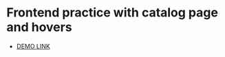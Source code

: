 # Frontend practice with catalog page and hovers

- [DEMO LINK](https://vadiimvooo.github.io/layout_catalog_hovers/)
